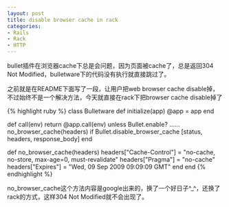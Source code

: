 ```yaml
---
layout: post
title: disable browser cache in rack
categories:
- Rails
- Rack
- HTTP
---
```

bullet插件在浏览器cache下总是会问题，因为页面被cache了，总是返回304 Not Modified，bulletware下的代码没有执行就直接跳过了。

之前就是在README下面写了一段，让用户把web browser cache disable掉，不过始终不是一个解决方法，今天就直接在rack下把browser cache disable掉了

{% highlight ruby %}
class Bulletware
  def initialize(app)
    @app = app
  end

  def call(env)
    return @app.call(env) unless Bullet.enable?
    ......
    no_browser_cache(headers) if Bullet.disable_browser_cache
    [status, headers, response_body]
  end

  def no_browser_cache(headers)
    headers["Cache-Control"] = "no-cache, no-store, max-age=0, must-revalidate"
    headers["Pragma"] = "no-cache"
    headers["Expires"] = "Wed, 09 Sep 2009 09:09:09 GMT"
  end
end
{% endhighlight %}

no_browser_cache这个方法内容是google出来的，换了一个好日子^_^，还换了rack的方式，这样304 Not Modified就不会出现了。


